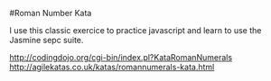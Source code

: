 #Roman Number Kata

I use this classic exercice to practice javascript and learn to use the Jasmine
sepc suite.

http://codingdojo.org/cgi-bin/index.pl?KataRomanNumerals
http://agilekatas.co.uk/katas/romannumerals-kata.html
